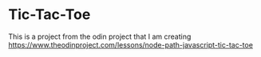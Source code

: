 # Tic-Tac-Toe
This is a project from the odin project that I am creating https://www.theodinproject.com/lessons/node-path-javascript-tic-tac-toe


